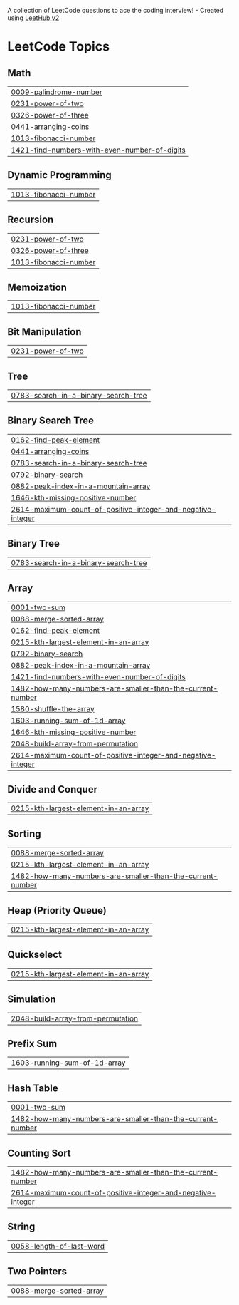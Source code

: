 A collection of LeetCode questions to ace the coding interview! - Created using [LeetHub v2](https://github.com/arunbhardwaj/LeetHub-2.0)
<!---LeetCode Topics Start-->
# LeetCode Topics
## Math
|  |
| ------- |
| [0009-palindrome-number](https://github.com/Ankit-GitLab/Leet_Code/tree/master/0009-palindrome-number) |
| [0231-power-of-two](https://github.com/Ankit-GitLab/Leet_Code/tree/master/0231-power-of-two) |
| [0326-power-of-three](https://github.com/Ankit-GitLab/Leet_Code/tree/master/0326-power-of-three) |
| [0441-arranging-coins](https://github.com/Ankit-GitLab/Leet_Code/tree/master/0441-arranging-coins) |
| [1013-fibonacci-number](https://github.com/Ankit-GitLab/Leet_Code/tree/master/1013-fibonacci-number) |
| [1421-find-numbers-with-even-number-of-digits](https://github.com/Ankit-GitLab/Leet_Code/tree/master/1421-find-numbers-with-even-number-of-digits) |
## Dynamic Programming
|  |
| ------- |
| [1013-fibonacci-number](https://github.com/Ankit-GitLab/Leet_Code/tree/master/1013-fibonacci-number) |
## Recursion
|  |
| ------- |
| [0231-power-of-two](https://github.com/Ankit-GitLab/Leet_Code/tree/master/0231-power-of-two) |
| [0326-power-of-three](https://github.com/Ankit-GitLab/Leet_Code/tree/master/0326-power-of-three) |
| [1013-fibonacci-number](https://github.com/Ankit-GitLab/Leet_Code/tree/master/1013-fibonacci-number) |
## Memoization
|  |
| ------- |
| [1013-fibonacci-number](https://github.com/Ankit-GitLab/Leet_Code/tree/master/1013-fibonacci-number) |
## Bit Manipulation
|  |
| ------- |
| [0231-power-of-two](https://github.com/Ankit-GitLab/Leet_Code/tree/master/0231-power-of-two) |
## Tree
|  |
| ------- |
| [0783-search-in-a-binary-search-tree](https://github.com/Ankit-GitLab/Leet_Code/tree/master/0783-search-in-a-binary-search-tree) |
## Binary Search Tree
|  |
| ------- |
| [0162-find-peak-element](https://github.com/Ankit-GitLab/Leet_Code/tree/master/0162-find-peak-element) |
| [0441-arranging-coins](https://github.com/Ankit-GitLab/Leet_Code/tree/master/0441-arranging-coins) |
| [0783-search-in-a-binary-search-tree](https://github.com/Ankit-GitLab/Leet_Code/tree/master/0783-search-in-a-binary-search-tree) |
| [0792-binary-search](https://github.com/Ankit-GitLab/Leet_Code/tree/master/0792-binary-search) |
| [0882-peak-index-in-a-mountain-array](https://github.com/Ankit-GitLab/Leet_Code/tree/master/0882-peak-index-in-a-mountain-array) |
| [1646-kth-missing-positive-number](https://github.com/Ankit-GitLab/Leet_Code/tree/master/1646-kth-missing-positive-number) |
| [2614-maximum-count-of-positive-integer-and-negative-integer](https://github.com/Ankit-GitLab/Leet_Code/tree/master/2614-maximum-count-of-positive-integer-and-negative-integer) |
## Binary Tree
|  |
| ------- |
| [0783-search-in-a-binary-search-tree](https://github.com/Ankit-GitLab/Leet_Code/tree/master/0783-search-in-a-binary-search-tree) |
## Array
|  |
| ------- |
| [0001-two-sum](https://github.com/Ankit-GitLab/Leet_Code/tree/master/0001-two-sum) |
| [0088-merge-sorted-array](https://github.com/Ankit-GitLab/Leet_Code/tree/master/0088-merge-sorted-array) |
| [0162-find-peak-element](https://github.com/Ankit-GitLab/Leet_Code/tree/master/0162-find-peak-element) |
| [0215-kth-largest-element-in-an-array](https://github.com/Ankit-GitLab/Leet_Code/tree/master/0215-kth-largest-element-in-an-array) |
| [0792-binary-search](https://github.com/Ankit-GitLab/Leet_Code/tree/master/0792-binary-search) |
| [0882-peak-index-in-a-mountain-array](https://github.com/Ankit-GitLab/Leet_Code/tree/master/0882-peak-index-in-a-mountain-array) |
| [1421-find-numbers-with-even-number-of-digits](https://github.com/Ankit-GitLab/Leet_Code/tree/master/1421-find-numbers-with-even-number-of-digits) |
| [1482-how-many-numbers-are-smaller-than-the-current-number](https://github.com/Ankit-GitLab/Leet_Code/tree/master/1482-how-many-numbers-are-smaller-than-the-current-number) |
| [1580-shuffle-the-array](https://github.com/Ankit-GitLab/Leet_Code/tree/master/1580-shuffle-the-array) |
| [1603-running-sum-of-1d-array](https://github.com/Ankit-GitLab/Leet_Code/tree/master/1603-running-sum-of-1d-array) |
| [1646-kth-missing-positive-number](https://github.com/Ankit-GitLab/Leet_Code/tree/master/1646-kth-missing-positive-number) |
| [2048-build-array-from-permutation](https://github.com/Ankit-GitLab/Leet_Code/tree/master/2048-build-array-from-permutation) |
| [2614-maximum-count-of-positive-integer-and-negative-integer](https://github.com/Ankit-GitLab/Leet_Code/tree/master/2614-maximum-count-of-positive-integer-and-negative-integer) |
## Divide and Conquer
|  |
| ------- |
| [0215-kth-largest-element-in-an-array](https://github.com/Ankit-GitLab/Leet_Code/tree/master/0215-kth-largest-element-in-an-array) |
## Sorting
|  |
| ------- |
| [0088-merge-sorted-array](https://github.com/Ankit-GitLab/Leet_Code/tree/master/0088-merge-sorted-array) |
| [0215-kth-largest-element-in-an-array](https://github.com/Ankit-GitLab/Leet_Code/tree/master/0215-kth-largest-element-in-an-array) |
| [1482-how-many-numbers-are-smaller-than-the-current-number](https://github.com/Ankit-GitLab/Leet_Code/tree/master/1482-how-many-numbers-are-smaller-than-the-current-number) |
## Heap (Priority Queue)
|  |
| ------- |
| [0215-kth-largest-element-in-an-array](https://github.com/Ankit-GitLab/Leet_Code/tree/master/0215-kth-largest-element-in-an-array) |
## Quickselect
|  |
| ------- |
| [0215-kth-largest-element-in-an-array](https://github.com/Ankit-GitLab/Leet_Code/tree/master/0215-kth-largest-element-in-an-array) |
## Simulation
|  |
| ------- |
| [2048-build-array-from-permutation](https://github.com/Ankit-GitLab/Leet_Code/tree/master/2048-build-array-from-permutation) |
## Prefix Sum
|  |
| ------- |
| [1603-running-sum-of-1d-array](https://github.com/Ankit-GitLab/Leet_Code/tree/master/1603-running-sum-of-1d-array) |
## Hash Table
|  |
| ------- |
| [0001-two-sum](https://github.com/Ankit-GitLab/Leet_Code/tree/master/0001-two-sum) |
| [1482-how-many-numbers-are-smaller-than-the-current-number](https://github.com/Ankit-GitLab/Leet_Code/tree/master/1482-how-many-numbers-are-smaller-than-the-current-number) |
## Counting Sort
|  |
| ------- |
| [1482-how-many-numbers-are-smaller-than-the-current-number](https://github.com/Ankit-GitLab/Leet_Code/tree/master/1482-how-many-numbers-are-smaller-than-the-current-number) |
| [2614-maximum-count-of-positive-integer-and-negative-integer](https://github.com/Ankit-GitLab/Leet_Code/tree/master/2614-maximum-count-of-positive-integer-and-negative-integer) |
## String
|  |
| ------- |
| [0058-length-of-last-word](https://github.com/Ankit-GitLab/Leet_Code/tree/master/0058-length-of-last-word) |
## Two Pointers
|  |
| ------- |
| [0088-merge-sorted-array](https://github.com/Ankit-GitLab/Leet_Code/tree/master/0088-merge-sorted-array) |
<!---LeetCode Topics End-->